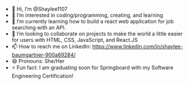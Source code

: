 - 👋 Hi, I’m @Shaylee1107
- 👀 I’m interested in coding/programming, creating, and learning
- 🌱 I’m currently learning how to build a react web application for job searching with an API. 
- 💞️ I’m looking to collaborate on projects to make the world a little easier for users with HTML, CSS, JavaScript, and React.JS
- 📫 How to reach me on LinkedIn: https://www.linkedin.com/in/shaylee-baumgartner-900a69284/
- 😄 Pronouns: She/Her
- ⚡ Fun fact: I am graduating soon for Springboard with my Software Engineering Certification! 
